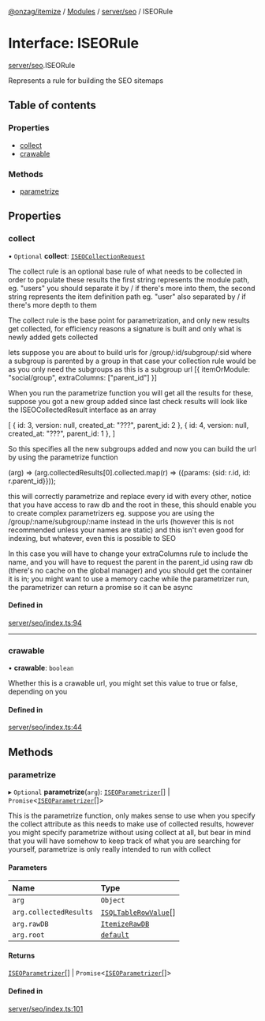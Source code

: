 [@onzag/itemize](../README.md) / [Modules](../modules.md) / [server/seo](../modules/server_seo.md) / ISEORule

# Interface: ISEORule

[server/seo](../modules/server_seo.md).ISEORule

Represents a rule for building the SEO sitemaps

## Table of contents

### Properties

- [collect](server_seo.ISEORule.md#collect)
- [crawable](server_seo.ISEORule.md#crawable)

### Methods

- [parametrize](server_seo.ISEORule.md#parametrize)

## Properties

### collect

• `Optional` **collect**: [`ISEOCollectionRequest`](server_seo.ISEOCollectionRequest.md)

The collect rule is an optional base rule of what needs to be collected in order to populate these results
the first string represents the module path, eg. "users" you should separate it by / if there's more
into them, the second string represents the item definition path eg. "user" also separated by / if there's
more depth to them

The collect rule is the base point for parametrization, and only new results get collected, for efficiency reasons
a signature is built and only what is newly added gets collected

lets suppose you are about to build urls for /group/:id/subgroup/:sid where a subgroup is parented by a group
in that case your collection rule would be as you only need the subgroups as this is a subgroup url
[{
  itemOrModule: "social/group",
  extraColumns: ["parent_id"]
}]

When you run the parametrize function you will get all the results for these, suppose you got a new group added
since last check results will look like the ISEOCollectedResult interface as an array

[
  {
    id: 3,
    version: null,
    created_at: "???",
    parent_id: 2
  },
  {
    id: 4,
    version: null,
    created_at: "???",
    parent_id: 1
  },
]

So this specifies all the new subgroups added and now you can build the url by using the parametrize function

(arg) => (arg.collectedResults[0].collected.map(r) => ({params: {sid: r.id, id: r.parent_id}}));

this will correctly parametrize and replace every id with every other, notice that you have access to raw db
and the root in these, this should enable you to create complex parametrizers eg. suppose you are using the
/group/:name/subgroup/:name instead in the urls (however this is not recommended unless your names are static)
and this isn't even good for indexing, but whatever, even this is possible to SEO

In this case you will have to change your extraColumns rule to include the name, and you will have to request
the parent in the parent_id using raw db (there's no cache on the global manager) and you should get the container it
is in; you might want to use a memory cache while the parametrizer run, the parametrizer can return a promise so
it can be async

#### Defined in

[server/seo/index.ts:94](https://github.com/onzag/itemize/blob/a24376ed/server/seo/index.ts#L94)

___

### crawable

• **crawable**: `boolean`

Whether this is a crawable url, you might set this value to true or
false, depending on you

#### Defined in

[server/seo/index.ts:44](https://github.com/onzag/itemize/blob/a24376ed/server/seo/index.ts#L44)

## Methods

### parametrize

▸ `Optional` **parametrize**(`arg`): [`ISEOParametrizer`](server_seo.ISEOParametrizer.md)[] \| `Promise`<[`ISEOParametrizer`](server_seo.ISEOParametrizer.md)[]\>

This is the parametrize function, only makes sense to use when you specify the collect attribute as this needs
to make use of collected results, however you might specify parametrize without using collect at all, but bear in mind that
you will have somehow to keep track of what you are searching for yourself, parametrize is only really intended to run with
collect

#### Parameters

| Name | Type |
| :------ | :------ |
| `arg` | `Object` |
| `arg.collectedResults` | [`ISQLTableRowValue`](base_Root_sql.ISQLTableRowValue.md)[] |
| `arg.rawDB` | [`ItemizeRawDB`](../classes/server_raw_db.ItemizeRawDB.md) |
| `arg.root` | [`default`](../classes/base_Root.default.md) |

#### Returns

[`ISEOParametrizer`](server_seo.ISEOParametrizer.md)[] \| `Promise`<[`ISEOParametrizer`](server_seo.ISEOParametrizer.md)[]\>

#### Defined in

[server/seo/index.ts:101](https://github.com/onzag/itemize/blob/a24376ed/server/seo/index.ts#L101)
